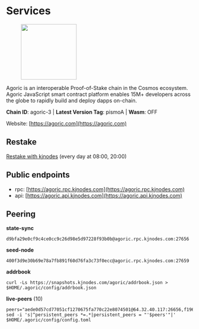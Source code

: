 # Services

<figure><img src="https://raw.githubusercontent.com/kj89/testnet_manuals/main/pingpub/logos/agoric.png" width="150" alt=""><figcaption></figcaption></figure>

Agoric is an interoperable Proof-of-Stake chain in the Cosmos ecosystem.  Agoric JavaScript smart contract platform enables 15M+ developers across the  globe to rapidly build and deploy dapps on-chain.

**Chain ID**: agoric-3 | **Latest Version Tag**: pismoA | **Wasm**: OFF

Website: [https://agoric.com](https://agoric.com)

## Restake

[Restake with kjnodes](https://restake.app/agoric/agoricvaloper1ku5sm2twlsywdrp4wz3kfwgyrtqtp0lpr3nvk8) (every day at 08:00, 20:00)
## Public endpoints

* rpc: [https://agoric.rpc.kjnodes.com](https://agoric.rpc.kjnodes.com)
* api: [https://agoric.api.kjnodes.com](https://agoric.api.kjnodes.com)

## Peering

**state-sync**

```
d9bfa29e0cf9c4ce0cc9c26d98e5d97228f93b0b@agoric.rpc.kjnodes.com:27656
```

**seed-node**

```
400f3d9e30b69e78a7fb891f60d76fa3c73f0ecc@agoric.rpc.kjnodes.com:27659
```

**addrbook**
```
curl -Ls https://snapshots.kjnodes.com/agoric/addrbook.json > $HOME/.agoric/config/addrbook.json
```

**live-peers** (10)
```
peers="aede0d57cd77051cf1270675fa770c22e8074501@64.32.40.117:26656,f1966845bebd30816f18635a20b86e6781211616@95.111.253.200:26656,2bda83f1501d30187e662c59d75ed4ffffcf8004@135.181.142.117:26656,abc62ded9142361bd9832282242a53611785ffcd@51.81.109.109:26656,2f524fbc73a8b0daa29f2ba0b7642aae62bea86f@65.108.144.8:26656,23fd78b96fc7f17b47fc4a0d442b0ec53faebd88@157.90.91.20:12656,a38a30c1dd31f63be2befd40b82964b215c3c288@165.22.251.28:26656,c51a25f0ee9e8305e2c20ca116a4bc840c6fbbd5@65.108.234.23:14456,cef26a8de3aa31f1f4e63898b38667b0816f35d3@14.224.155.176:26656,d9bfa29e0cf9c4ce0cc9c26d98e5d97228f93b0b@144.76.163.233:27656"
sed -i 's|^persistent_peers *=.*|persistent_peers = "'$peers'"|' $HOME/.agoric/config/config.toml
```
